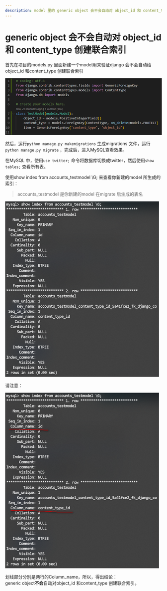 ```yaml
---
description: model 里的 generic object 会不会自动对 object_id 和 content_type 创建联合索引
---
```


# generic object 会不会自动对 object\_id 和 content\_type 创建联合索引

首先在项目的models.py 里面新建一个model用来验证django 会不会自动给object\_id 和content\_type 创建联合索引

![models.py](.gitbook/assets/tu-pian-%20%2818%29.png)



然后，运行`python manage.py makemigrations` 生成migrations 文件，运行`python manage.py migrate` ，完成后，进入MySQL查看效果。

在MySQL 中，使用`use twitter;` 命令将数据库切换成twitter，然后使用`show tables;` 查看所有表。

使用show index from accounts\_testmodel \G; 来查看你新建的model 所生成的索引：

> accounts\_testmodel 是你新建的model 在migrate 后生成的表名

![mysql](.gitbook/assets/tu-pian-%20%2814%29.png)

请注意：

![mysql](.gitbook/assets/tu-pian-%20%2817%29.png)

划线部分分别是两行的Column\_name，所以，得出结论：  
generic object**不会**自动对object\_id 和content\_type 创建联合索引。





